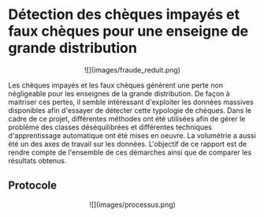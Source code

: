 # Détection des chèques impayés et faux chèques pour une enseigne de grande distribution

<div style="text-align: center;">
![](images/fraude_reduit.png)
</div>

Les chèques impayés et les faux chèques génèrent une perte non négligeable pour les enseignes de la grande distribution. De façon à maitriser ces pertes, il semble intéressant d'exploiter les données massives disponibles afin d'essayer de détecter cette typologie de chèques. Dans le cadre de ce projet, différentes méthodes ont été utilisées afin de gérer le problème des classes déséquilibrées et différentes techniques d'apprentissage automatique ont été mises en oeuvre. La volumétrie a aussi été un des axes de travail sur les données. L'objectif de ce rapport est de rendre compte de l'ensemble de ces démarches ainsi que de comparer les résultats obtenus. 

## Protocole
<div style="text-align: center;">
![](images/processus.png)
</div>
